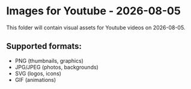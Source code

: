 # Images for Youtube - 2026-08-05

This folder will contain visual assets for Youtube videos on 2026-08-05.

## Supported formats:
- PNG (thumbnails, graphics)
- JPG/JPEG (photos, backgrounds)
- SVG (logos, icons)
- GIF (animations)

